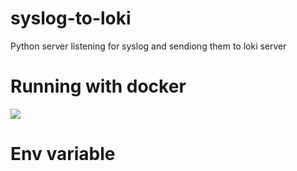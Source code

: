 # syslog-to-loki
Python server listening for syslog and sendiong them to loki server

# Running with docker
<img src="../assets/docker-logo.svg">

# Env variable
